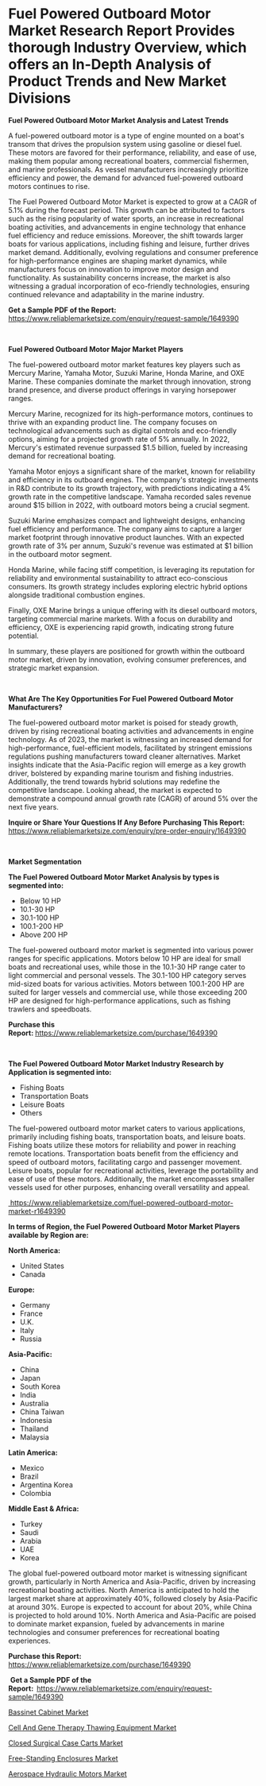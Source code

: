 <p><h1>Fuel Powered Outboard Motor Market Research Report Provides thorough Industry Overview, which offers an In-Depth Analysis of Product Trends and New Market Divisions</h1></p><p><strong>Fuel Powered Outboard Motor Market Analysis and Latest Trends</strong></p>
<p><p>A fuel-powered outboard motor is a type of engine mounted on a boat's transom that drives the propulsion system using gasoline or diesel fuel. These motors are favored for their performance, reliability, and ease of use, making them popular among recreational boaters, commercial fishermen, and marine professionals. As vessel manufacturers increasingly prioritize efficiency and power, the demand for advanced fuel-powered outboard motors continues to rise.</p><p>The Fuel Powered Outboard Motor Market is expected to grow at a CAGR of 5.1% during the forecast period. This growth can be attributed to factors such as the rising popularity of water sports, an increase in recreational boating activities, and advancements in engine technology that enhance fuel efficiency and reduce emissions. Moreover, the shift towards larger boats for various applications, including fishing and leisure, further drives market demand. Additionally, evolving regulations and consumer preference for high-performance engines are shaping market dynamics, while manufacturers focus on innovation to improve motor design and functionality. As sustainability concerns increase, the market is also witnessing a gradual incorporation of eco-friendly technologies, ensuring continued relevance and adaptability in the marine industry.</p></p>
<p><strong>Get a Sample PDF of the Report:&nbsp;</strong> <a href="https://www.reliablemarketsize.com/enquiry/request-sample/1649390?utm_campaign=1175&utm_medium=2&utm_source=Github&utm_content=ia&utm_term=15102024&utm_id=fuel-powered-outboard-motor">https://www.reliablemarketsize.com/enquiry/request-sample/1649390</a></p>
<p>&nbsp;</p>
<p><strong>Fuel Powered Outboard Motor Major Market Players</strong></p>
<p><p>The fuel-powered outboard motor market features key players such as Mercury Marine, Yamaha Motor, Suzuki Marine, Honda Marine, and OXE Marine. These companies dominate the market through innovation, strong brand presence, and diverse product offerings in varying horsepower ranges.</p><p>Mercury Marine, recognized for its high-performance motors, continues to thrive with an expanding product line. The company focuses on technological advancements such as digital controls and eco-friendly options, aiming for a projected growth rate of 5% annually. In 2022, Mercury's estimated revenue surpassed $1.5 billion, fueled by increasing demand for recreational boating.</p><p>Yamaha Motor enjoys a significant share of the market, known for reliability and efficiency in its outboard engines. The company's strategic investments in R&D contribute to its growth trajectory, with predictions indicating a 4% growth rate in the competitive landscape. Yamaha recorded sales revenue around $15 billion in 2022, with outboard motors being a crucial segment.</p><p>Suzuki Marine emphasizes compact and lightweight designs, enhancing fuel efficiency and performance. The company aims to capture a larger market footprint through innovative product launches. With an expected growth rate of 3% per annum, Suzuki's revenue was estimated at $1 billion in the outboard motor segment.</p><p>Honda Marine, while facing stiff competition, is leveraging its reputation for reliability and environmental sustainability to attract eco-conscious consumers. Its growth strategy includes exploring electric hybrid options alongside traditional combustion engines.</p><p>Finally, OXE Marine brings a unique offering with its diesel outboard motors, targeting commercial marine markets. With a focus on durability and efficiency, OXE is experiencing rapid growth, indicating strong future potential.</p><p>In summary, these players are positioned for growth within the outboard motor market, driven by innovation, evolving consumer preferences, and strategic market expansion.</p></p>
<p>&nbsp;</p>
<p><strong>What Are The Key Opportunities For Fuel Powered Outboard Motor Manufacturers?</strong></p>
<p><p>The fuel-powered outboard motor market is poised for steady growth, driven by rising recreational boating activities and advancements in engine technology. As of 2023, the market is witnessing an increased demand for high-performance, fuel-efficient models, facilitated by stringent emissions regulations pushing manufacturers toward cleaner alternatives. Market insights indicate that the Asia-Pacific region will emerge as a key growth driver, bolstered by expanding marine tourism and fishing industries. Additionally, the trend towards hybrid solutions may redefine the competitive landscape. Looking ahead, the market is expected to demonstrate a compound annual growth rate (CAGR) of around 5% over the next five years.</p></p>
<p><strong>Inquire or Share Your Questions If Any Before Purchasing This Report:</strong> <a href="https://www.reliablemarketsize.com/enquiry/pre-order-enquiry/1649390?utm_campaign=1175&utm_medium=2&utm_source=Github&utm_content=ia&utm_term=15102024&utm_id=fuel-powered-outboard-motor">https://www.reliablemarketsize.com/enquiry/pre-order-enquiry/1649390</a></p>
<p>&nbsp;</p>
<p><strong>Market Segmentation</strong></p>
<p><strong>The Fuel Powered Outboard Motor Market Analysis by types is segmented into:</strong></p>
<p><ul><li>Below 10 HP</li><li>10.1-30 HP</li><li>30.1-100 HP</li><li>100.1-200 HP</li><li>Above 200 HP</li></ul></p>
<p><p>The fuel-powered outboard motor market is segmented into various power ranges for specific applications. Motors below 10 HP are ideal for small boats and recreational uses, while those in the 10.1-30 HP range cater to light commercial and personal vessels. The 30.1-100 HP category serves mid-sized boats for various activities. Motors between 100.1-200 HP are suited for larger vessels and commercial use, while those exceeding 200 HP are designed for high-performance applications, such as fishing trawlers and speedboats.</p></p>
<p><strong>Purchase this Report:&nbsp;</strong><a href="https://www.reliablemarketsize.com/purchase/1649390?utm_campaign=1175&utm_medium=2&utm_source=Github&utm_content=ia&utm_term=15102024&utm_id=fuel-powered-outboard-motor">https://www.reliablemarketsize.com/purchase/1649390</a></p>
<p>&nbsp;</p>
<p><strong>The Fuel Powered Outboard Motor Market Industry Research by Application is segmented into:</strong></p>
<p><ul><li>Fishing Boats</li><li>Transportation Boats</li><li>Leisure Boats</li><li>Others</li></ul></p>
<p><p>The fuel-powered outboard motor market caters to various applications, primarily including fishing boats, transportation boats, and leisure boats. Fishing boats utilize these motors for reliability and power in reaching remote locations. Transportation boats benefit from the efficiency and speed of outboard motors, facilitating cargo and passenger movement. Leisure boats, popular for recreational activities, leverage the portability and ease of use of these motors. Additionally, the market encompasses smaller vessels used for other purposes, enhancing overall versatility and appeal.</p></p>
<p><a href="https://www.reliablemarketsize.com/fuel-powered-outboard-motor-market-r1649390?utm_campaign=1175&utm_medium=2&utm_source=Github&utm_content=ia&utm_term=15102024&utm_id=fuel-powered-outboard-motor">&nbsp;https://www.reliablemarketsize.com/fuel-powered-outboard-motor-market-r1649390</a></p>
<p><strong>In terms of Region, the Fuel Powered Outboard Motor Market Players available by Region are:</strong></p>
<p>
    <p> <strong> North America: </strong>
        <ul>
            <li>United States</li>
            <li>Canada</li>
        </ul>
        </p> 
    <p> <strong> Europe: </strong>
        <ul>
            <li>Germany</li>
            <li>France</li>
            <li>U.K.</li>
            <li>Italy</li>
            <li>Russia</li>
        </ul>
        </p> 
    <p> <strong> Asia-Pacific: </strong>
        <ul>
            <li>China</li>
            <li>Japan</li>
            <li>South Korea</li>
            <li>India</li>
            <li>Australia</li>
            <li>China Taiwan</li>
            <li>Indonesia</li>
            <li>Thailand</li>
            <li>Malaysia</li>
        </ul>
        </p> 
    <p> <strong> Latin America: </strong>
        <ul>
            <li>Mexico</li>
            <li>Brazil</li>
            <li>Argentina Korea</li>
            <li>Colombia</li>
        </ul>
        </p> 
    <p> <strong> Middle East & Africa: </strong>
        <ul>
            <li>Turkey</li>
            <li>Saudi</li>
            <li>Arabia</li>
            <li>UAE</li>
            <li>Korea</li>
        </ul>
    </p>
    </p>
<p><p>The global fuel-powered outboard motor market is witnessing significant growth, particularly in North America and Asia-Pacific, driven by increasing recreational boating activities. North America is anticipated to hold the largest market share at approximately 40%, followed closely by Asia-Pacific at around 30%. Europe is expected to account for about 20%, while China is projected to hold around 10%. North America and Asia-Pacific are poised to dominate market expansion, fueled by advancements in marine technologies and consumer preferences for recreational boating experiences.</p></p>
<p><strong>Purchase this Report: </strong><a href="https://www.reliablemarketsize.com/purchase/1649390?utm_campaign=1175&utm_medium=2&utm_source=Github&utm_content=ia&utm_term=15102024&utm_id=fuel-powered-outboard-motor">https://www.reliablemarketsize.com/purchase/1649390</a></p>
<p>&nbsp;<strong>Get a Sample PDF of the Report:&nbsp;&nbsp;</strong><a href="https://www.reliablemarketsize.com/enquiry/request-sample/1649390?utm_campaign=1175&utm_medium=2&utm_source=Github&utm_content=ia&utm_term=15102024&utm_id=fuel-powered-outboard-motor">https://www.reliablemarketsize.com/enquiry/request-sample/1649390</a></p>
<p><strong></strong></p>
<p><p><a href="https://www.linkedin.com/pulse/market-dynamics-future-trends-global-bassinet-cabinet-sector-n7lrf?trk=public_post_embed_feed-article-content&utm_campaign=1175&utm_medium=2&utm_source=Github&utm_content=ia&utm_term=15102024&utm_id=fuel-powered-outboard-motor">Bassinet Cabinet Market</a></p><p><a href="https://github.com/loanv6asmitty/Market-Research-Report-List-1/blob/main/cell-and-gene-therapy-thawing-equipment-market.md?utm_campaign=1175&utm_medium=2&utm_source=Github&utm_content=ia&utm_term=15102024&utm_id=fuel-powered-outboard-motor">Cell And Gene Therapy Thawing Equipment Market</a></p><p><a href="https://www.linkedin.com/pulse/regional-adaptations-global-closed-surgical-case-carts-o25of?trk=public_post_embed_feed-article-content&utm_campaign=1175&utm_medium=2&utm_source=Github&utm_content=ia&utm_term=15102024&utm_id=fuel-powered-outboard-motor">Closed Surgical Case Carts Market</a></p><p><a href="https://www.linkedin.com/pulse/global-free-standing-enclosures-industry-research-report-rqpuf?trk=public_post_embed_feed-article-content&utm_campaign=1175&utm_medium=2&utm_source=Github&utm_content=ia&utm_term=15102024&utm_id=fuel-powered-outboard-motor">Free-Standing Enclosures Market</a></p><p><a href="https://github.com/rex7gillon/Market-Research-Report-List-1/blob/main/aerospace-hydraulic-motors-market.md?utm_campaign=1175&utm_medium=2&utm_source=Github&utm_content=ia&utm_term=15102024&utm_id=fuel-powered-outboard-motor">Aerospace Hydraulic Motors Market</a></p></p>